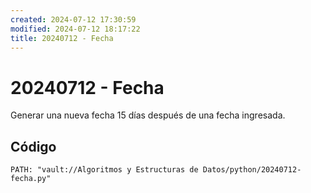```yaml
---
created: 2024-07-12 17:30:59
modified: 2024-07-12 18:17:22
title: 20240712 - Fecha
---
```


# 20240712 - Fecha

Generar una nueva fecha 15 días después de una fecha ingresada.

## Código

```embed-python
PATH: "vault://Algoritmos y Estructuras de Datos/python/20240712-fecha.py"
```
